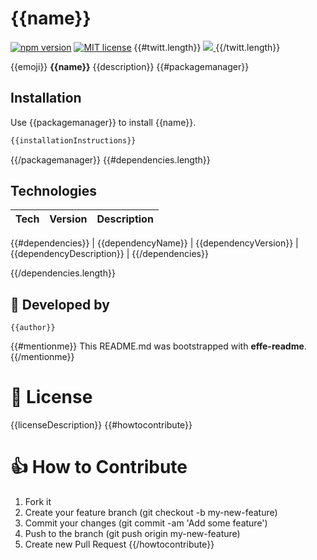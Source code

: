 # {{name}}

[![npm version](https://badge.fury.io/js/{{name}}.svg)](https://www.npmjs.com/package/{{name}})
[![MIT license](http://img.shields.io/badge/license-MIT-brightgreen.svg)](http://opensource.org/licenses/MIT)
{{#twitt.length}}
  <a href="https://twitter.com/intent/tweet?text={{twitt}}: https://github.com/{{author}}//{{name}}">
    <img src="https://img.shields.io/twitter/url/http/shields.io.svg?style=social"/>
  </a>
{{/twitt.length}}

{{emoji}} **{{name}}** {{description}}
{{#packagemanager}}

## Installation

Use {{packagemanager}} to install {{name}}.

```javascript
{{installationInstructions}}
```
{{/packagemanager}}
{{#dependencies.length}}

## Technologies

| **Tech** | **Version** | **Description** |
| -------- | ----------- | --------------- |
{{#dependencies}}
| {{dependencyName}} | {{dependencyVersion}} | {{dependencyDescription}} |
{{/dependencies}}

{{/dependencies.length}}

## 🚶 Developed by
```
{{author}}
```

{{#mentionme}}
This README.md was bootstrapped with **effe-readme**.
{{/mentionme}}

# 📃 License
 {{licenseDescription}}
{{#howtocontribute}}

# 👍 How to Contribute
1. Fork it
2. Create your feature branch (git checkout -b my-new-feature)
3. Commit your changes (git commit -am 'Add some feature')
4. Push to the branch (git push origin my-new-feature)
5. Create new Pull Request
{{/howtocontribute}}
